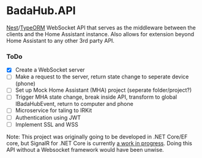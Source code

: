 # BadaHub.API
[Nest](https://nestjs.com/)/[TypeORM](http://typeorm.io) WebSocket API that serves as the middleware between the clients and the Home Assistant instance. Also allows for extension beyond Home Assistant to any other 3rd party API.

### ToDo
- [x] Create a WebSocket server
- [ ] Make a request to the server, return state change to seperate device (phone)
- [ ] Set up Mock Home Assistant (MHA) project (seperate folder/project?)
- [ ] Trigger MHA state change, break inside API, transform to global IBadaHubEvent, return to computer and phone
- [ ] Microservice for taling to IRKit
- [ ] Authentication using JWT
- [ ] Implement SSL and WSS

Note: This project was originally going to be developed in .NET Core/EF core, but SignalR for .NET Core is currently [a work in progress](https://github.com/aspnet/SignalR). Doing this API without a Websocket framework would have been unwise.
